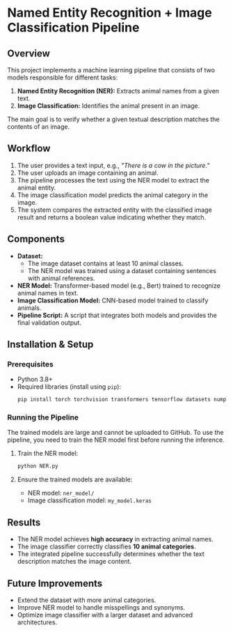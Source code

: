 # Named Entity Recognition + Image Classification Pipeline

## Overview

This project implements a machine learning pipeline that consists of two models responsible for different tasks:

1. **Named Entity Recognition (NER):** Extracts animal names from a given text.
2. **Image Classification:** Identifies the animal present in an image.

The main goal is to verify whether a given textual description matches the contents of an image.

## Workflow

1. The user provides a text input, e.g., *"There is a cow in the picture."*
2. The user uploads an image containing an animal.
3. The pipeline processes the text using the NER model to extract the animal entity.
4. The image classification model predicts the animal category in the image.
5. The system compares the extracted entity with the classified image result and returns a boolean value indicating whether they match.

## Components

- **Dataset:**
  - The image dataset contains at least 10 animal classes.
  - The NER model was trained using a dataset containing sentences with animal references.
- **NER Model:** Transformer-based model (e.g., Bert) trained to recognize animal names in text.
- **Image Classification Model:** CNN-based model trained to classify animals.
- **Pipeline Script:** A script that integrates both models and provides the final validation output.

## Installation & Setup

### Prerequisites

- Python 3.8+
- Required libraries (install using `pip`):
  ```sh
  pip install torch torchvision transformers tensorflow datasets numpy pillow
  ```

### Running the Pipeline

The trained models are large and cannot be uploaded to GitHub. To use the pipeline, you need to train the NER model first before running the inference.

1. Train the NER model:
   ```sh
   python NER.py
   ```

2. Ensure the trained models are available:
   - NER model: `ner_model/`
   - Image classification model: `my_model.keras`



## Results

- The NER model achieves **high accuracy** in extracting animal names.
- The image classifier correctly classifies **10 animal categories**.
- The integrated pipeline successfully determines whether the text description matches the image content.

## Future Improvements

- Extend the dataset with more animal categories.
- Improve NER model to handle misspellings and synonyms.
- Optimize image classifier with a larger dataset and advanced architectures.




